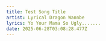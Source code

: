 ```yaml
---
title: Test Song Title
artist: Lyrical Dragon Wannbe
lyrics: Yo Your Mama So Ugly.......
date: 2025-06-28T03:08:28.477Z
---
```

